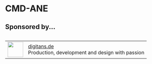 # CMD-ANE

## Sponsored by... ##

<table align="left">
    <tr>
        <td align="left"><img src="https://myflashlab.github.io/sponsors/digitans.de.jpg" width="50" height="50"></td>
        <td align="left"><a href="https://digitans.de">digitans.de</a><br>Production, development and design with passion</td>
    </tr>
</table>